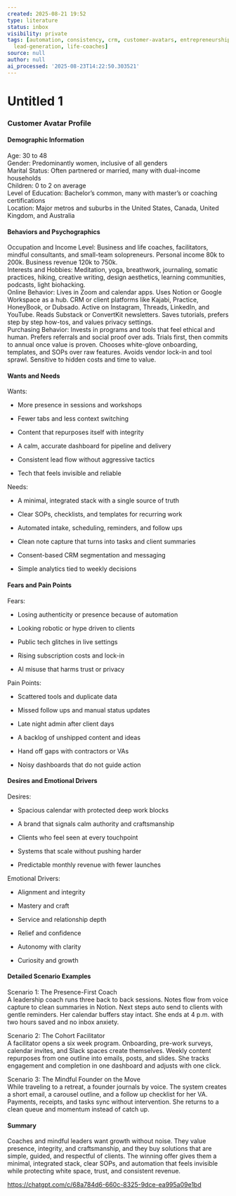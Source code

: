 ```yaml
---
created: 2025-08-21 19:52
type: literature
status: inbox
visibility: private
tags: [automation, consistency, crm, customer-avatars, entrepreneurship, integration,
  lead-generation, life-coaches]
source: null
author: null
ai_processed: '2025-08-23T14:22:50.303521'
---
```



# Untitled 1
### Customer Avatar Profile

#### Demographic Information

Age: 30 to 48  
Gender: Predominantly women, inclusive of all genders  
Marital Status: Often partnered or married, many with dual-income households  
Children: 0 to 2 on average  
Level of Education: Bachelor’s common, many with master’s or coaching certifications  
Location: Major metros and suburbs in the United States, Canada, United Kingdom, and Australia

#### Behaviors and Psychographics

Occupation and Income Level: Business and life coaches, facilitators, mindful consultants, and small-team solopreneurs. Personal income 80k to 200k. Business revenue 120k to 750k.  
Interests and Hobbies: Meditation, yoga, breathwork, journaling, somatic practices, hiking, creative writing, design aesthetics, learning communities, podcasts, light biohacking.  
Online Behavior: Lives in Zoom and calendar apps. Uses Notion or Google Workspace as a hub. CRM or client platforms like Kajabi, Practice, HoneyBook, or Dubsado. Active on Instagram, Threads, LinkedIn, and YouTube. Reads Substack or ConvertKit newsletters. Saves tutorials, prefers step by step how-tos, and values privacy settings.  
Purchasing Behavior: Invests in programs and tools that feel ethical and human. Prefers referrals and social proof over ads. Trials first, then commits to annual once value is proven. Chooses white-glove onboarding, templates, and SOPs over raw features. Avoids vendor lock-in and tool sprawl. Sensitive to hidden costs and time to value.

#### Wants and Needs

Wants:

- More presence in sessions and workshops
    
- Fewer tabs and less context switching
    
- Content that repurposes itself with integrity
    
- A calm, accurate dashboard for pipeline and delivery
    
- Consistent lead flow without aggressive tactics
    
- Tech that feels invisible and reliable
    

Needs:

- A minimal, integrated stack with a single source of truth
    
- Clear SOPs, checklists, and templates for recurring work
    
- Automated intake, scheduling, reminders, and follow ups
    
- Clean note capture that turns into tasks and client summaries
    
- Consent-based CRM segmentation and messaging
    
- Simple analytics tied to weekly decisions
    

#### Fears and Pain Points

Fears:

- Losing authenticity or presence because of automation
    
- Looking robotic or hype driven to clients
    
- Public tech glitches in live settings
    
- Rising subscription costs and lock-in
    
- AI misuse that harms trust or privacy
    

Pain Points:

- Scattered tools and duplicate data
    
- Missed follow ups and manual status updates
    
- Late night admin after client days
    
- A backlog of unshipped content and ideas
    
- Hand off gaps with contractors or VAs
    
- Noisy dashboards that do not guide action
    

#### Desires and Emotional Drivers

Desires:

- Spacious calendar with protected deep work blocks
    
- A brand that signals calm authority and craftsmanship
    
- Clients who feel seen at every touchpoint
    
- Systems that scale without pushing harder
    
- Predictable monthly revenue with fewer launches
    

Emotional Drivers:

- Alignment and integrity
    
- Mastery and craft
    
- Service and relationship depth
    
- Relief and confidence
    
- Autonomy with clarity
    
- Curiosity and growth
    

#### Detailed Scenario Examples

Scenario 1: The Presence-First Coach  
A leadership coach runs three back to back sessions. Notes flow from voice capture to clean summaries in Notion. Next steps auto send to clients with gentle reminders. Her calendar buffers stay intact. She ends at 4 p.m. with two hours saved and no inbox anxiety.

Scenario 2: The Cohort Facilitator  
A facilitator opens a six week program. Onboarding, pre-work surveys, calendar invites, and Slack spaces create themselves. Weekly content repurposes from one outline into emails, posts, and slides. She tracks engagement and completion in one dashboard and adjusts with one click.

Scenario 3: The Mindful Founder on the Move  
While traveling to a retreat, a founder journals by voice. The system creates a short email, a carousel outline, and a follow up checklist for her VA. Payments, receipts, and tasks sync without intervention. She returns to a clean queue and momentum instead of catch up.

#### Summary

Coaches and mindful leaders want growth without noise. They value presence, integrity, and craftsmanship, and they buy solutions that are simple, guided, and respectful of clients. The winning offer gives them a minimal, integrated stack, clear SOPs, and automation that feels invisible while protecting white space, trust, and consistent revenue.

https://chatgpt.com/c/68a784d6-660c-8325-9dce-ea995a09e1bd